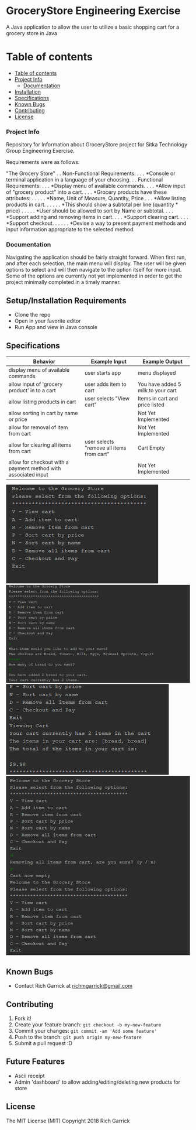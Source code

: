 # GroceryStore Engineering Exercise
A Java application to allow the user to utilize a basic shopping cart for a grocery store in Java

Table of contents
=================

  * [Table of contents](#table-of-contents)
  * [Project Info](#project-info)
    * [Documentation](#documentation)
  * [Installation](#installation)
  * [Specifications](#specifications)
  * [Known Bugs](#known-bugs)
  * [Contributing](#contributing)
  * [License](#license)

### Project Info

  Repository for Information about GroceryStore project for Sitka Technology Group Engineering Exercise.

  Requirements were as follows:

  "The Grocery Store"
  . . Non-Functional Requirements:
  . . . *Console or terminal application in a language of your choosing.
  . . Functional Requirements:
  . . . *Display menu of available commands.
  . . . *Allow input of "grocery product" into a cart.
  . . . *Grocery products have these attributes:
  . . . . . *Name, Unit of Measure, Quantity, Price
  . . . *Allow listing products in cart.
  . . . . . *This should show a subtotal per line (quantity * price)
  . . . . . *User should be allowed to sort by Name or subtotal.
  . . . *Support adding and removing items in cart.
  . . . *Support clearing cart.
  . . . *Support checkout.
  . . . . . *Devise a way to present payment methods and input information appropriate to the selected method.

### Documentation

  Navigating the application should be fairly straight forward.  When first run, and after each selection, the main menu will display.
  The user will be given options to select and will then navigate to the option itself for more input.
  Some of the options are currently not yet implemented in order to get the project minimally completed in a timely manner.

## Setup/Installation Requirements

* Clone the repo
* Open in your favorite editor
* Run App and view in Java console


## Specifications

| Behavior      | Example Input         | Example Output        |
| ------------- | ------------- | ------------- |
| display menu of available commands  | user starts app  | menu displayed  |
| allow input of 'grocery product' in to a cart  | user adds item to cart | You have added 5 milk to your cart   |
| allow listing products in cart  | user selects "View cart" | Items in cart and price listed |
| allow sorting in cart by name or price  |  | Not Yet Implemented   |
| allow for removal of item from cart  |  | Not Yet Implemented   |
| allow for clearing all items from cart  | user selects "remove all items from cart" | Cart Empty   |
| allow for checkout with a payment method with associated input  |  | Not Yet Implemented   |


![ScreenShot](./src/main/assets/images/screenshot01.png)
![ScreenShot](./src/main/assets/images/screenshot02.png)
![ScreenShot](./src/main/assets/images/screenshot03.png)
![ScreenShot](./src/main/assets/images/screenshot04.png)

## Known Bugs
* Contact Rich Garrick at <richmgarrick@gmail.com>

## Contributing

1. Fork it!
2. Create your feature branch: `git checkout -b my-new-feature`
3. Commit your changes: `git commit -am 'Add some feature'`
4. Push to the branch: `git push origin my-new-feature`
5. Submit a pull request :D

## Future Features

*   Ascii receipt
*   Admin 'dashboard' to allow adding/editing/deleting new products for store



## License
The MIT License (MIT)
Copyright 2018 Rich Garrick
